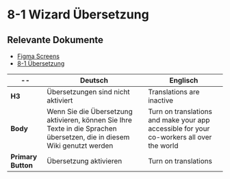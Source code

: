 # 8-1 Wizard Übersetzung

## Relevante Dokumente

* [Figma Screens](https://www.figma.com/file/ObpEGoczbPSUsnoH7aPFLbdy/Workflow-Generator-Screens?node-id=93%3A963)
* [8-1 Übersetzung](../pages/8-1_translation.md)

-- | Deutsch | Englisch
---|---|---
**H3** | Übersetzungen sind nicht aktiviert | Translations are inactive
**Body** | Wenn Sie die Übersetzung aktivieren, können Sie Ihre Texte in die Sprachen übersetzen, die in diesem Wiki genutzt werden | Turn on translations and make your app accessible for your co-workers all over the world
**Primary Button** | Übersetzung aktivieren | Turn on translations